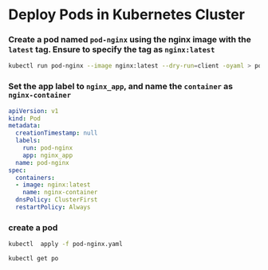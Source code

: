 # Deploy Pods in Kubernetes Cluster

### Create a pod named `pod-nginx` using the nginx image with the `latest` tag. Ensure to specify the tag as `nginx:latest`

```bash
kubectl run pod-nginx --image nginx:latest --dry-run=client -oyaml > pod-nginx.yaml
```

### Set the app label to `nginx_app`, and name the `container` as `nginx-container`

```yaml
apiVersion: v1
kind: Pod
metadata:
  creationTimestamp: null
  labels:
    run: pod-nginx
    app: nginx_app
  name: pod-nginx
spec:
  containers:
  - image: nginx:latest
    name: nginx-container
  dnsPolicy: ClusterFirst
  restartPolicy: Always
```

### create a pod

```bash
kubectl  apply -f pod-nginx.yaml

kubectl get po
```